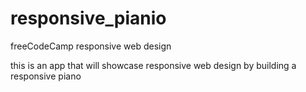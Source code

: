 # responsive_pianio

freeCodeCamp responsive web design

this is an app that will showcase responsive web design by building a responsive piano

